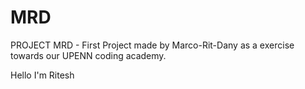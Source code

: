 # MRD
PROJECT MRD - First Project made by Marco-Rit-Dany as a exercise towards our UPENN coding academy.

Hello I'm Ritesh